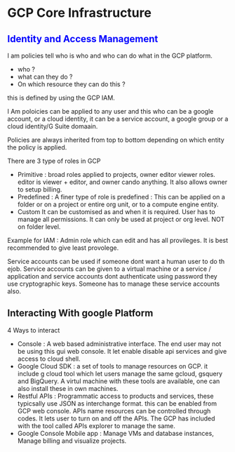 # GCP Core Infrastructure
## <span style = "color:blue">Identity and Access Management</span>

I am policies tell who is who and who can do what in the GCP platform. 

 - who ?
 - what can they do ?
 - On which resource they can do this  ? 
 
this is defined by using the GCP IAM. 


I Am poloicies can be applied to any user and this who can be a google account, or a cloud identity, it can be a service account, a google group or a cloud identity/G Suite domaain. 

Policies are always inherited from top to bottom depending on which entity the policy is applied. 

There are 3 type of roles in GCP 
 
 - Primitive : broad roles applied to projects, owner editor viewer roles. editor is viewer + editor, and owner cando anything. It also allows owner to setup billing. 
 - Predefined : A finer type of role is predefined : This can be applied on a folder or on a project or entire org unit, or to a compute engine entity.
 - Custom  It can be customised as and when it is required. User has to manage all permissions. It can only be used at project or org level. NOT on folder level. 

 Example for IAM : Admin role which can edit and has all provileges. 
 It is best recommended to give least provolege.

Service accounts can be used if someone dont want a human user to do th ejob. Service accounts can be given to a virtual machine or a service / application and service accounts dont authenticate using password they use cryptographic keys. Someone has to manage these service accounts also. 

## Interacting With google Platform 

4 Ways to interact

 - Console : A web based administrative interface. The end user may not be using this gui web console. It let enable disable api services and give access to cloud shell. 
 - Google Cloud SDK : a set of tools to manage resources on GCP. it include g cloud tool which let users manage the same gcloud, gsquery and BigQuery. A virtul machine with these tools are available, one can also install these in own machines. 
 - Restful APIs : Programmatic access to products and services, these typicsally use JSON as interchange format. this can be enabled from GCP web console. APIs name resources can be controlled through codes. It lets user to turn on and off the APIs. The GCP has included with the tool called APIs explorer to manage the same.
 - Google Console Mobile app : Manage VMs and database instances, Manage billing and visualize projects.



